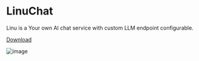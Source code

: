 # LinuChat
Linu is a Your own AI chat service with custom LLM endpoint configurable.

[Download](https://github.com/E13Lau/LinuChat/releases/download/v0.0.2/Linu-v0.0.2.zip)

![image](https://github.com/E13Lau/LinuChat/blob/main/Pasted%20image%2020240813112626.png)
